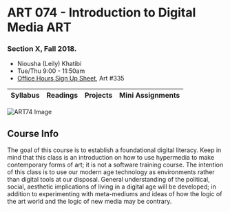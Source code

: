 # ART 074 - Introduction to Digital Media ART
### Section X, Fall 2018.

+ Niousha (Leily) Khatibi [](niousha.khatibi@sjsu.edu)
+ Tue/Thu 9:00 - 11:50am
+ [Office Hours Sign Up Sheet](), Art #335

| Syllabus | Readings | Projects | Mini Assignments |
| -------- | -------- | -------- | ---------------- |


![ART74 Image](https://i.imgur.com/avzaJMP.png)

## Course Info
The goal of this course is to establish a foundational digital literacy. Keep in mind that this class is an introduction on how to use hypermedia to make contemporary forms of art; it is not a software training course. The intention of this class is to use our modern age technology as environments rather than digital tools at our disposal. General understanding of the political, social, aesthetic implications of living in a digital age will be developed; in addition to experimenting with meta-mediums and ideas of how the logic of the art world and the logic of new media may be contrary.
